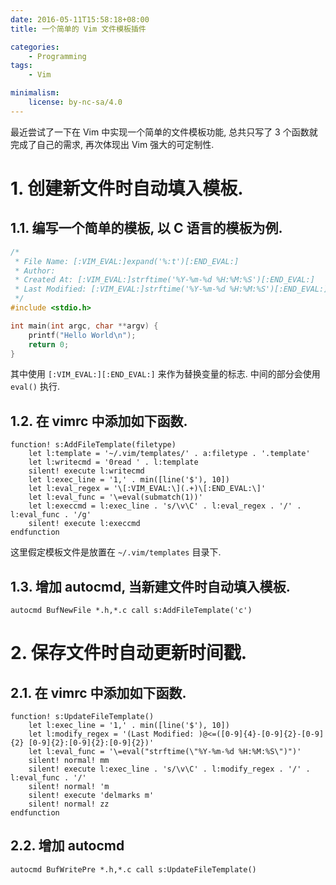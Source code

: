 ```yaml
---
date: 2016-05-11T15:58:18+08:00
title: 一个简单的 Vim 文件模板插件

categories:
    - Programming
tags:
    - Vim

minimalism:
    license: by-nc-sa/4.0
---
```


最近尝试了一下在 Vim 中实现一个简单的文件模板功能, 总共只写了 3 个函数就完成了自己的需求,
再次体现出 Vim 强大的可定制性.
<!--more-->

# 1. 创建新文件时自动填入模板.

## 1.1. 编写一个简单的模板, 以 C 语言的模板为例.

``` C
/*
 * File Name: [:VIM_EVAL:]expand('%:t')[:END_EVAL:]
 * Author:
 * Created At: [:VIM_EVAL:]strftime('%Y-%m-%d %H:%M:%S')[:END_EVAL:]
 * Last Modified: [:VIM_EVAL:]strftime('%Y-%m-%d %H:%M:%S')[:END_EVAL:]
 */
#include <stdio.h>

int main(int argc, char **argv) {
    printf("Hello World\n");
    return 0;
}
```

其中使用 `[:VIM_EVAL:][:END_EVAL:]` 来作为替换变量的标志. 中间的部分会使用 `eval()` 执行.

## 1.2. 在 vimrc 中添加如下函数.

``` Vim
function! s:AddFileTemplate(filetype)
    let l:template = '~/.vim/templates/' . a:filetype . '.template'
    let l:writecmd = '0read ' . l:template
    silent! execute l:writecmd
    let l:exec_line = '1,' . min([line('$'), 10])
    let l:eval_regex = '\[:VIM_EVAL:\](.+)\[:END_EVAL:\]'
    let l:eval_func = '\=eval(submatch(1))'
    let l:execcmd = l:exec_line . 's/\v\C' . l:eval_regex . '/' . l:eval_func . '/g'
    silent! execute l:execcmd
endfunction
```

这里假定模板文件是放置在 `~/.vim/templates` 目录下.

## 1.3. 增加 autocmd, 当新建文件时自动填入模板.

``` Vim
autocmd BufNewFile *.h,*.c call s:AddFileTemplate('c')
```

# 2. 保存文件时自动更新时间戳.

## 2.1. 在 vimrc 中添加如下函数.

``` Vim
function! s:UpdateFileTemplate()
    let l:exec_line = '1,' . min([line('$'), 10])
    let l:modify_regex = '(Last Modified: )@<=([0-9]{4}-[0-9]{2}-[0-9]{2} [0-9]{2}:[0-9]{2}:[0-9]{2})'
    let l:eval_func = '\=eval("strftime(\"%Y-%m-%d %H:%M:%S\")")'
    silent! normal! mm
    silent! execute l:exec_line . 's/\v\C' . l:modify_regex . '/' . l:eval_func . '/'
    silent! normal! 'm
    silent! execute 'delmarks m'
    silent! normal! zz
endfunction
```

## 2.2. 增加 autocmd

``` Vim
autocmd BufWritePre *.h,*.c call s:UpdateFileTemplate()
```
